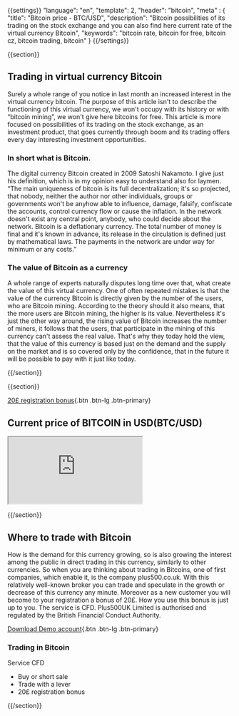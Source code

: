 {{settings}}
  "language": "en",
  "template": 2,
  "header": "bitcoin",
  "meta" : {
    "title": "Bitcoin price - BTC/USD",
    "description": "Bitcoin possibilities of its trading on the stock exchange and you can also find here current rate of the virtual currency Bitcoin",
    "keywords": "bitcoin rate, bitcoin for free, bitcoin cz, bitcoin trading, bitcoin"
  }
{{/settings}}

{{section}}

## Trading in virtual currency Bitcoin

Surely a whole range of you notice in last month an increased interest in the virtual currency bitcoin.  The purpose of this article isn't to describe the functioning of this virtual currency, we won't occupy with its history or with “bitcoin mining”, we won't give here bitcoins for free. This article is more focused on possibilities of its trading on the stock exchange, as an investment product, that goes currently through boom and its trading offers every day interesting investment opportunities.

### In short what is Bitcoin.

The digital currency Bitcoin created in 2009 Satoshi Nakamoto. I give just his definition, which is in my opinion easy to understand also for laymen. “The main uniqueness of bitcoin is its full decentralization; it's so projected, that nobody, neither the author nor other individuals, groups or governments won't be anyhow able to influence, damage, falsify, confiscate the accounts, control currency flow or cause the inflation. In the network doesn't exist any central point, anybody, who could decide about the network. Bitcoin is a deflationary currency. The total number of money is final and it's known in advance, its release in the circulation is defined just by mathematical laws. The payments in the network are under way for minimum or any costs.”

### The value of Bitcoin as a currency

A whole range of experts naturally disputes long time over that, what create the value of this virtual currency. One of often repeated mistakes is that the value of the currency Bitcoin is directly given by the number of the users, who are Bitcoin mining. According to the theory should it also means, that the more users are Bitcoin mining, the higher is its value. Nevertheless it's just the other way around, the rising value of Bitcoin increases the number of miners, it follows that the users, that participate in the mining of this currency can't assess the real value. That's why they today hold the view, that the value of this currency is based just on the demand and the supply on the market and is so covered only by the confidence, that in the future it will be possible to pay with it just like today.

{{/section}}

{{section}}

[20£ registration bonus](http://www.plus500.com/en/StartTrading.aspx?id=66349&pl=2){.btn .btn-lg .btn-primary}

## Current price of BITCOIN in USD(BTC/USD)

<div class="container kurz">
<iframe src="http://marketools.plus500.com/Widgets/InstrumentChartContainer?hl=en&cty=EN&id=66349&tags=widg+chart+litecoin&pl=2&instSymb=BTCUSD"></iframe>
</div>

{{/section}}



## Where to trade with Bitcoin

How is the demand for this currency growing, so is also growing the interest among the public in direct trading in this currency, similarly to other currencies. So when you are thinking about trading in Bitcoins, one of first companies, which enable it, is the company plus500.co.uk. With this relatively well-known broker you can trade and speculate in the growth or decrease of this currency any minute. Moreover as a new customer you will become to your registration a bonus of 20£. How you use this bonus is just up to you. The service is CFD. Plus500UK Limited is authorised and regulated by the British Financial Conduct Authority.

[Download Demo account](http://www.plus500.com/en/StartTrading.aspx?id=66349&pl=2){.btn .btn-lg .btn-primary}

### Trading in Bitcoin
Service CFD

 * Buy or short sale
 * Trade with a lever
 * 20£ registration bonus

{{/section}}